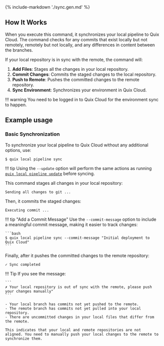 {% include-markdown './sync.gen.md' %}

## How It Works

When you execute this command, it synchronizes your local pipeline to Quix Cloud. The command checks for any commits that exist locally but not remotely, remotely but not locally, and any differences in content between the branches.

If your local repository is in sync with the remote, the command will:

1. **Add Files**: Stages all the changes in your local repository.
2. **Commit Changes**: Commits the staged changes to the local repository.
3. **Push to Remote**: Pushes the committed changes to the remote repository.
4. **Sync Environment**: Synchronizes your environment in Quix Cloud.

!!! warning
    You need to be logged in to Quix Cloud for the environment sync to happen.

## Example usage

### Basic Synchronization

To synchronize your local pipeline to Quix Cloud without any additional options, use:

```bash
$ quix local pipeline sync
```

!!! tip
    Using the `--update` option will perform the same actions as running [`quix local pipeline update`](update.md) before syncing.

This command stages all changes in your local repository:

```text
Sending all changes to git ...
```

Then, it commits the staged changes:

```text
Executing commit ...
```

!!! tip "Add a Commit Message"
    Use the `--commit-message` option to include a meaningful commit message, making it easier to track changes:

    ```bash
    $ quix local pipeline sync --commit-message "Initial deployment to Quix Cloud"
    ```

Finally, after it pushes the committed changes to the remote repository:

```text
✓ Sync completed
```

!!! Tip
    If you see the message:
    
    ```
    ✗ Your local repository is out of sync with the remote, please push your changes manually"
    ```

    - Your local branch has commits not yet pushed to the remote.
    - The remote branch has commits not yet pulled into your local repository.
    - There are uncommitted changes in your local files that differ from the remote.

    This indicates that your local and remote repositories are not aligned. You need to manually push your local changes to the remote to synchronize them.